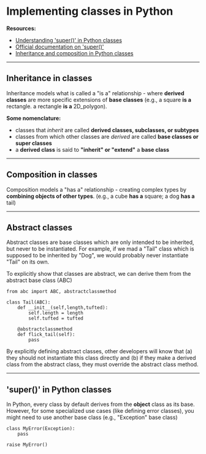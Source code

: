 # Implementing classes in Python
**Resources:**
- [Understanding 'super()' in Python classes](https://realpython.com/python-super/)
- [Official documentation on 'super()'](https://docs.python.org/3/library/functions.html#super)
- [Inheritance and composition in Python classes](https://realpython.com/inheritance-composition-python/)

---

## Inheritance in classes
Inheritance models what is called a "is a" relationship - where **derived classes** are more specific extensions of **base classes** (e.g., a square **is a** rectangle. a rectangle **is a** 2D_polygon).

**Some nomenclature:**
- classes that *inherit* are called **derived classes, subclasses, or subtypes**
- classes from which other classes are *derived* are called **base classes or super classes**
- a **derived class** is said to **"inherit" or "extend"** a **base class**

---

## Composition in classes
Composition models a "has a" relationship - creating complex types by **combining objects of other types**.
(e.g., a cube **has a** square; a dog **has a** tail)

---

## Abstract classes
Abstract classes are base classes which are only intended to be inherited, but never to be instantiated. For example, if we mad a "Tail" class which is supposed to be inherited by "Dog", we would probably never instantiate "Tail" on its own.

To explicitly show that classes are abstract, we can derive them from the abstract base class (ABC)
```
from abc import ABC, abstractclassmethod

class Tail(ABC):
    def __init__(self,length,tufted):
        self.length = length
        self.tufted = tufted

    @abstractclassmethod
    def flick_tail(self):
        pass
```

By explicitly defining abstract classes, other developers will know that (a) they should not instantiate this class directly and (b) if they make a derived class from the abstract class, they must override the abstract class method.

---

## 'super()' in Python classes
In Python, every class by default derives from the **object** class as its base. However, for some specialized use cases (like defining error classes), you might need to use another base class (e.g., "Exception" base class)
```
class MyError(Exception):
    pass

raise MyError()
```
